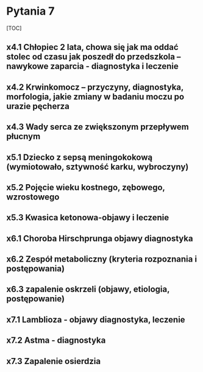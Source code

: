 # Pytania 7

[TOC]



## x4.1 Chłopiec 2 lata, chowa się jak ma oddać stolec od czasu jak poszedł do przedszkola – nawykowe zaparcia - diagnostyka i leczenie



## x4.2 Krwinkomocz – przyczyny, diagnostyka, morfologia, jakie zmiany w badaniu moczu po urazie pęcherza



## x4.3 Wady serca ze zwiększonym przepływem płucnym



## x5.1 Dziecko z sepsą meningokokową (wymiotowało, sztywność karku, wybroczyny)





## x5.2 Pojęcie wieku kostnego, zębowego, wzrostowego



## x5.3 Kwasica ketonowa-objawy i leczenie



## x6.1 Choroba Hirschprunga objawy diagnostyka



## x6.2 Zespół metaboliczny (kryteria rozpoznania i postępowania)



## x6.3 zapalenie oskrzeli (objawy, etiologia, postępowanie)



## x7.1 Lamblioza - objawy diagnostyka, leczenie



## x7.2 Astma - diagnostyka



## x7.3 Zapalenie osierdzia





